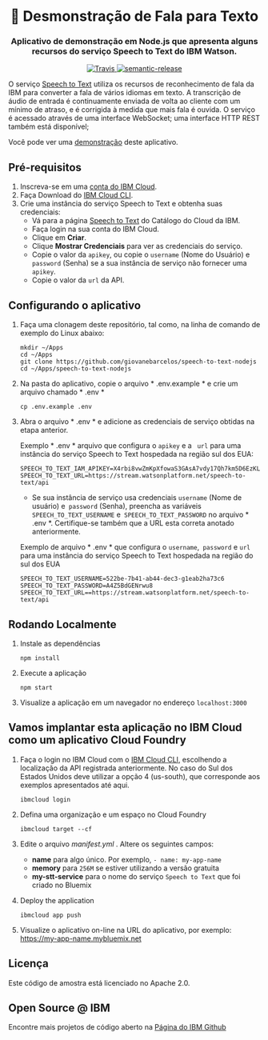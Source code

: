 <h1 align="center" style="border-bottom: none;">🎤 Desmonstração de Fala para Texto </h1>
<h3 align="center">Aplicativo de demonstração em Node.js que apresenta alguns recursos do serviço Speech to Text do IBM Watson.</h3>
<p align="center">
  <a href="http://travis-ci.org/watson-developer-cloud/speech-to-text-nodejs">
    <img alt="Travis" src="https://travis-ci.org/watson-developer-cloud/speech-to-text-nodejs.svg?branch=master">
  </a>
  <a href="#badge">
    <img alt="semantic-release" src="https://img.shields.io/badge/%20%20%F0%9F%93%A6%F0%9F%9A%80-semantic--release-e10079.svg">
  </a>
</p>
</p>

O serviço [Speech to Text][service_url] utiliza os recursos de reconhecimento de fala da IBM para converter a fala de vários idiomas em texto. A transcrição de áudio de entrada é continuamente enviada de volta ao cliente com um mínimo de atraso, e é corrigida à medida que mais fala é ouvida. O serviço é acessado através de uma interface WebSocket; uma interface HTTP REST também está disponível;

Você pode ver uma [demonstração][demo_url] deste aplicativo.

## Pré-requisitos

1. Inscreva-se em uma [conta do IBM Cloud](https://console.bluemix.net/registration/).
1. Faça Download do [IBM Cloud CLI](https://console.bluemix.net/docs/cli/index.html#overview).
1. Crie uma instância do serviço Speech to Text e obtenha suas credenciais:
    - Vá para a página [Speech to Text](https://console.bluemix.net/catalog/services/speech-to-text) do Catálogo do Cloud da IBM.
    - Faça login na sua conta do IBM Cloud.
    - Clique em **Criar**.
    - Clique **Mostrar Credenciais** para ver as credenciais do serviço.
    - Copie o valor da `apikey`, ou copie o `username` (Nome do Usuário) e `password` (Senha) se a sua instância de serviço não fornecer uma `apikey`.
    - Copie o valor da `url` da API.

## Configurando o aplicativo

1. Faça uma clonagem deste repositório, tal como, na linha de comando de exemplo do Linux abaixo: 

    ```
    mkdir ~/Apps
    cd ~/Apps
    git clone https://github.com/giovanebarcelos/speech-to-text-nodejs
    cd ~/Apps/speech-to-text-nodejs 
    ```

2. Na pasta do aplicativo, copie o arquivo * .env.example * e crie um arquivo chamado * .env *

    ```
    cp .env.example .env
    ```

3. Abra o arquivo * .env * e adicione as credenciais de serviço obtidas na etapa anterior.

    Exemplo * .env * arquivo que configura o `apikey` e a ` url` para uma instância do serviço Speech to Text hospedada na região sul dos EUA:
    ```
    SPEECH_TO_TEXT_IAM_APIKEY=X4rbi8vwZmKpXfowaS3GAsA7vdy17Qh7km5D6EzKLHL2
    SPEECH_TO_TEXT_URL=https://stream.watsonplatform.net/speech-to-text/api
    ```
    - Se sua instância de serviço usa credenciais `username` (Nome de usuário) e` password` (Senha), preencha as variáveis `SPEECH_TO_TEXT_USERNAME` e` SPEECH_TO_TEXT_PASSWORD` no arquivo * .env *. Certifique-se também que a URL esta correta anotado anteriormente.

    Exemplo de arquivo * .env * que configura o `username`,` password` e `url` para uma instância do serviço Speech to Text hospedada na região do sul dos EUA

    ```
    SPEECH_TO_TEXT_USERNAME=522be-7b41-ab44-dec3-g1eab2ha73c6
    SPEECH_TO_TEXT_PASSWORD=A4Z5BdGENrwu8
    SPEECH_TO_TEXT_URL==https://stream.watsonplatform.net/speech-to-text/api
    ```

## Rodando Localmente

1. Instale as dependências

    ```
    npm install
    ```

1. Execute a aplicação

    ```
    npm start
    ```

1. Visualize a aplicação em um navegador no endereço `localhost:3000`

## Vamos implantar esta aplicação no IBM Cloud como um aplicativo Cloud Foundry

1. Faça o login no IBM Cloud com o [IBM Cloud CLI](https://console.bluemix.net/docs/cli/index.html#overview), escolhendo a localização da API registrada anteriormente. No caso do Sul dos Estados Unidos deve utilizar a opção 4 (us-south), que corresponde aos exemplos apresentados até aqui.

    ```
    ibmcloud login
    ```

1. Defina uma organização e um espaço no Cloud Foundry

    ```
    ibmcloud target --cf
    ```

1. Edite o arquivo *manifest.yml* . Altere os seguintes campos: 
   - **name** para algo único. Por exemplo, `- name: my-app-name` 
   - **memory** para `256M` se estiver utilizando a versão gratuita 
   - **my-stt-service** para o nome do serviço `Speech to Text` que foi criado no Bluemix

1. Deploy the application

    ```
    ibmcloud app push
    ```

1. Visualize o aplicativo on-line na URL do aplicativo, por exemplo: https://my-app-name.mybluemix.net


## Licença

   Este código de amostra está licenciado no Apache 2.0.
   
## Open Source @ IBM
   
   Encontre mais projetos de código aberto na [Página do IBM Github](http://ibm.github.io/)


[service_url]: https://www.ibm.com/watson/services/speech-to-text/
[docs]: https://www.ibm.com/watson/developercloud/speech-to-text/api/v1/curl.html?curl
[sign_up]: https://console.bluemix.net/registration/?target=/catalog/services/speech-to-text/
[demo_url]: https://speech-to-text-demo.ng.bluemix.net
